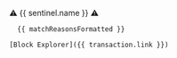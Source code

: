 :warning: {{ sentinel.name }} :warning:

      {{ matchReasonsFormatted }}

    [Block Explorer]({{ transaction.link }})
